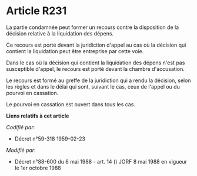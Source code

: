 # Article R231

La partie condamnée peut former un recours contre la disposition de la décision relative à la liquidation des dépens.

Ce recours est porté devant la juridiction d'appel au cas où la décision qui contient la liquidation peut être entreprise par
cette voie.

Dans le cas où la décision qui contient la liquidation des dépens n'est pas susceptible d'appel, le recours est porté devant
la chambre d'accusation.

Le recours est formé au greffe de la juridiction qui a rendu la décision, selon les règles et dans le délai qui sont, suivant
le cas, ceux de l'appel ou du pourvoi en cassation.

Le pourvoi en cassation est ouvert dans tous les cas.

**Liens relatifs à cet article**

_Codifié par_:

  - Décret n°59-318 1959-02-23

_Modifié par_:

  - Décret n°88-600 du 6 mai 1988 - art. 14 () JORF 8 mai 1988 en vigueur le 1er octobre 1988
